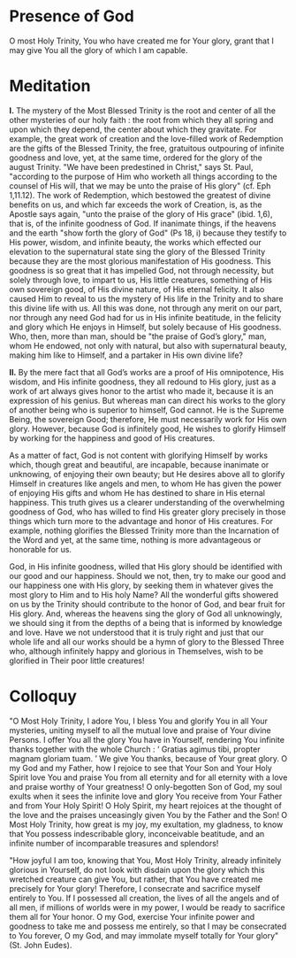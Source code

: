 # Presence of God

O most Holy Trinity, You who have created me for Your glory, grant that I may give You all the glory of which I am capable.

# Meditation

**I.** The mystery of the Most Blessed Trinity is the root and center of all the other mysteries of our holy faith : the root from which they all spring and upon which they depend, the center about which they gravitate. For example, the great work of creation and the love-filled work of Redemption are the gifts of the Blessed Trinity, the free, gratuitous outpouring of infinite goodness and love, yet, at the same time, ordered for the glory of the august Trinity. "We have been predestined in Christ," says St. Paul, "according to the purpose of Him who worketh all things according to the counsel of His will, that we may be unto the praise of His glory" (cf. Eph 1,11.12). The work of Redemption, which bestowed the greatest of divine benefits on us, and which far exceeds the work of Creation, is, as the Apostle says again, "unto the praise of the glory of His grace" (ibid. 1,6), that is, of the infinite goodness of God. If inanimate things, if the heavens and the earth "show forth the glory of God" (Ps 18, i) because they testify to His power, wisdom, and infinite beauty, the works which effected our elevation to the supernatural state sing the glory of the Blessed Trinity because they are the most glorious manifestation of His goodness. This goodness is so great that it has impelled God, not through necessity, but solely through love, to impart to us, His little creatures, something of His own sovereign good, of His divine nature, of His eternal felicity. It also caused Him to reveal to us the mystery of His life in the Trinity and to share this divine life with us. All this was done, not through any merit on our part, nor through any need God had for us in His infinite beatitude, in the felicity and glory which He enjoys in Himself, but solely because of His goodness. Who, then, more than man, should be "the praise of God’s glory," man, whom He endowed, not only with natural, but also with supernatural beauty, making him like to Himself, and a partaker in His own divine life?

**II.** By the mere fact that all God’s works are a proof of His omnipotence, His wisdom, and His infinite goodness, they all redound to His glory, just as a work of art always gives honor to the artist who made it, because it is an expression of his genius. But whereas man can direct his works to the glory of another being who is superior to himself, God cannot. He is the Supreme Being, the sovereign Good; therefore, He must necessarily work for His own glory. However, because God is infinitely good, He wishes to glorify Himself by working for the happiness and good of His creatures.

As a matter of fact, God is not content with glorifying Himself by works which, though great and beautiful, are incapable, because inanimate or unknowing, of enjoying their own beauty; but He desires above all to glorify Himself in creatures like angels and men, to whom He has given the power of enjoying His gifts and whom He has destined to share in His eternal happiness. This truth gives us a clearer understanding of the overwhelming goodness of God, who has willed to find His greater glory precisely in those things which turn more to the advantage and honor of His creatures. For example, nothing glorifies the Blessed Trinity more than the Incarnation of the Word and yet, at the same time, nothing is more advantageous or honorable for us.

God, in His infinite goodness, willed that His glory should be identified with our good and our happiness. Should we not, then, try to make our good and our happiness one with His glory, by seeking them in whatever gives the most glory to Him and to His holy Name? All the wonderful gifts showered on us by the Trinity should contribute to the honor of God, and bear fruit for His glory. And, whereas the heavens sing the glory of God all unknowingly, we should sing it from the depths of a being that is informed by knowledge and love. Have we not understood that it is truly right and just that our whole life and all our works should be a hymn of glory to the Blessed Three who, although infinitely happy and glorious in Themselves, wish to be glorified in Their poor little creatures!

# Colloquy

"O Most Holy Trinity, I adore You, I bless You and glorify You in all Your mysteries, uniting myself to all the mutual love and praise of Your divine Persons. I offer You all the glory You have in Yourself, rendering You infinite thanks together with the whole Church : ‘ Gratias agimus tibi, propter magnam gloriam tuam. ’ We give You thanks, because of Your great glory. O my God and my Father, how I rejoice to see that Your Son and Your Holy Spirit love You and praise You from all eternity and for all eternity with a love and praise worthy of Your greatness! O only-begotten Son of God, my soul exults when it sees the infinite love and glory You receive from Your Father and from Your Holy Spirit! O Holy Spirit, my heart rejoices at the thought of the love and the praises unceasingly given You by the Father and the Son! O Most Holy Trinity, how great is my joy, my exultation, my gladness, to know that You possess indescribable glory, inconceivable beatitude, and an infinite number of incomparable treasures and splendors!

"How joyful I am too, knowing that You, Most Holy Trinity, already infinitely glorious in Yourself, do not look with disdain upon the glory which this wretched creature can give You, but rather, that You have created me precisely for Your glory! Therefore, I consecrate and sacrifice myself entirely to You. If I possessed all creation, the lives of all the angels and of all men, if millions of worlds were in my power, I would be ready to sacrifice them all for Your honor. O my God, exercise Your infinite power and goodness to take me and possess me entirely, so that I may be consecrated to You forever, O my God, and may immolate myself totally for Your glory" (St. John Eudes).
